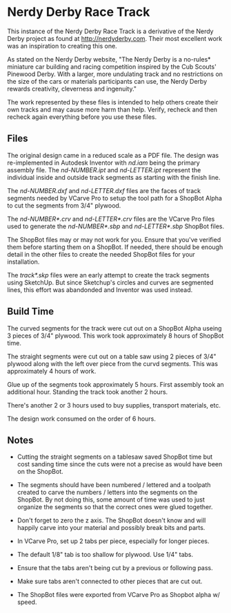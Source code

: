 Nerdy Derby Race Track
======================

This instance of the Nerdy Derby Race Track is a derivative of the
Nerdy Derby project as found at http://nerdyderby.com. Their most
excellent work was an inspiration to creating this one.

As stated on the Nerdy Derby website, "The Nerdy Derby is a no-rules*
miniature car building and racing competition inspired by the Cub
Scouts' Pinewood Derby. With a larger, more undulating track and no
restrictions on the size of the cars or materials participants can
use, the Nerdy Derby rewards creativity, cleverness and ingenuity."

The work represented by these files is intended to help others create
their own tracks and may cause more harm than help. Verify, recheck
and then recheck again everything before you use these files.


Files
-----

The original design came in a reduced scale as a PDF file. The design
was re-implemented in Autodesk Inventor with _nd.iam_ being the
primary assembly file. The _nd-NUMBER.ipt_ and _nd-LETTER.ipt_
represent the individual inside and outside track segments as starting
with the finish line.

The _nd-NUMBER.dxf_ and _nd-LETTER.dxf_ files are the faces of track
segments needed by VCarve Pro to setup the tool path for a ShopBot
Alpha to cut the segments from 3/4" plywood.

The _nd-NUMBER*.crv_ and _nd-LETTER*.crv_ files are the VCarve Pro
files used to generate the _nd-NUMBER*.sbp_ and _nd-LETTER*.sbp_
ShopBot files.

The ShopBot files may or may not work for you. Ensure that you've
verified them before starting them on a ShopBot. If needed, there
should be enough detail in the other files to create the needed
ShopBot files for your installation.

The _track*.skp_ files were an early attempt to create the track
segments using SketchUp. But since Sketchup's circles and curves are
segmented lines, this effort was abandonded and Inventor was used
instead.


Build Time
----------

The curved segments for the track were cut out on a ShopBot Alpha
useing 3 pieces of 3/4" plywood. This work took approximately 8 hours
of ShopBot time.

The straight segments were cut out on a table saw using 2 pieces of
3/4" plywood along with the left over piece from the curvd
segments. This was approximately 4 hours of work.

Glue up of the segments took approximately 5 hours. First assembly
took an additional hour. Standing the track took another 2 hours.

There's another 2 or 3 hours used to buy supplies, transport
materials, etc.

The design work consumed on the order of 6 hours.


Notes
-----

  * Cutting the straight segments on a tablesaw saved ShopBot time but
    cost sanding time since the cuts were not a precise as would have
    been on the ShopBot.

  * The segments should have been numbered / lettered and a toolpath
    created to carve the numbers / letters into the segments on the
    ShopBot. By not doing this, some amount of time was used to just
    organize the segments so that the correct ones were glued
    together.

  * Don't forget to zero the z axis. The ShopBot doesn't know and will
    happily carve into your material and possibly break bits and
    parts.

  * In VCarve Pro, set up 2 tabs per piece, especially for longer pieces.

  * The default 1/8" tab is too shallow for plywood. Use 1/4" tabs.

  * Ensure that the tabs aren't being cut by a previous or following pass.

  * Make sure tabs aren't connected to other pieces that are cut out.

  * The ShopBot files were exported from VCarve Pro as Shopbot alpha w/ speed.
